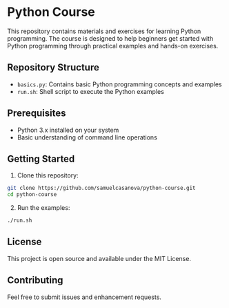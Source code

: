 # Python Course

This repository contains materials and exercises for learning Python programming. The course is designed to help beginners get started with Python programming through practical examples and hands-on exercises.

## Repository Structure

- `basics.py`: Contains basic Python programming concepts and examples
- `run.sh`: Shell script to execute the Python examples

## Prerequisites

- Python 3.x installed on your system
- Basic understanding of command line operations

## Getting Started

1. Clone this repository:
```bash
git clone https://github.com/samuelcasanova/python-course.git
cd python-course
```

2. Run the examples:
```bash
./run.sh
```

## License

This project is open source and available under the MIT License.

## Contributing

Feel free to submit issues and enhancement requests.